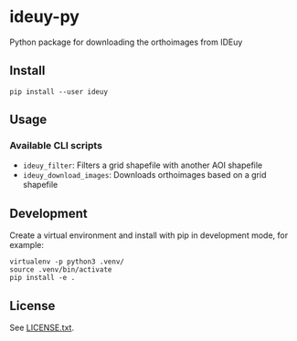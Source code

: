 # ideuy-py

Python package for downloading the orthoimages from IDEuy

## Install

```
pip install --user ideuy
```

## Usage

### Available CLI scripts

* `ideuy_filter`: Filters a grid shapefile with another AOI shapefile
* `ideuy_download_images`: Downloads orthoimages based on a grid shapefile

## Development

Create a virtual environment and install with pip in development mode, for
example:

```
virtualenv -p python3 .venv/
source .venv/bin/activate
pip install -e .
```

## License

See [LICENSE.txt](LICENSE.txt).
